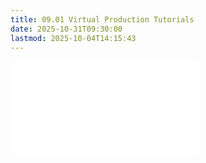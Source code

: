 ```yaml
---
title: 09.01 Virtual Production Tutorials
date: 2025-10-31T09:30:00
lastmod: 2025-10-04T14:15:43
---
```


![Link to included file content](../../../../video/virtual-production/virtual-production-tutorials.md)
